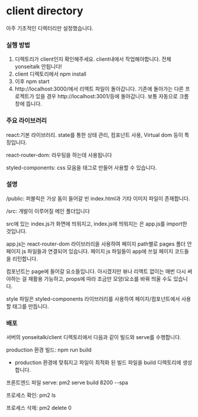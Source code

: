 # client directory

아주 기초적인 디렉터리만 설정했습니다.

### 실행 방법

1. 디렉토리가 client인지 확인해주세요. client내에서 작업해야합니다. 전체 yonseitalk 안됩니다!
2. client 디렉토리에서 npm install
3. 이후 npm start
4. http://localhost:3000/에서 리액트 파일이 돌아갑니다.
   기존에 돌아가는 다른 프로젝트가 있을 경우 http://localhost:3001/등에 돌아갑니다.
   보통 자동으로 크롬창에 뜹니다.

### 주요 라이브러리

react:기본 라이브러리. state를 통한 상태 관리, 컴포넌트 사용, Virtual dom 등이 특징입니다.

react-router-dom: 라우팅을 하는데 사용됩니다

styled-components: css 모음을 태그로 만들어 사용할 수 있습니다. 

### 설명

/public: 퍼블릭은 가상 돔이 들어갈 빈 index.html과 기타 이미지 파일이 존재합니다. 

/src: 개발이 이루어질 메인 폴더입니다

src에 있는 index.js가 화면에 띄워지고, index.js에 띄워지는 <App/>은 app.js를 import한 것입니다.

app.js는 react-router-dom 라이브러리을 사용하여 페이지 path별로 pages 폴더 안 페이지 js 파일들과 연결되어 있습니다. 페이지 js 파일들이 app에 쓰일 페이지 코드들을 리턴합니다.

컴포넌트는 page에 들어갈 요소들입니다. 아시겠지만 뷰나 리액트 없이는 매번 다시 써야하는 걸 재활용 가능하고, props에 따라 조금만 모양/요소를 바꿔 띄울 수도 있습니다.

style 파일은 styled-components 라이브러리를 사용하여 페이지/컴포넌트에서 사용할 태그를 만듭니다.

 ### 배포

서버의 yonseitalk/client 디렉토리에서 다음과 같이 빌드와 serve를 수행합니다.

production 환경 빌드: npm run build
- production 환경에 맞춰지고 파일이 최적화 된 빌드 파일을 build 디렉토리에 생성합니다.

프론트엔드 파일 serve: pm2 serve build 8200 --spa

프로세스 확인: pm2 ls

프로세스 삭제: pm2 delete 0
